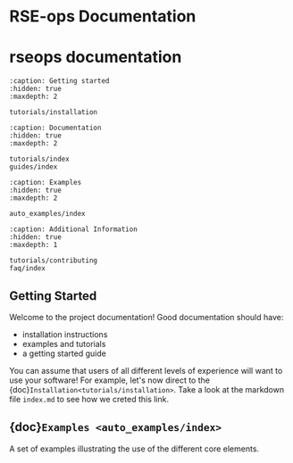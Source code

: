 # RSE-ops Documentation

# rseops documentation

[comment]: <> (The menu below will be your left sidebar!)

```{toctree}
:caption: Getting started
:hidden: true
:maxdepth: 2

tutorials/installation
```

```{toctree}
:caption: Documentation
:hidden: true
:maxdepth: 2

tutorials/index
guides/index
```

```{toctree}
:caption: Examples
:hidden: true
:maxdepth: 2

auto_examples/index
```

```{toctree}
:caption: Additional Information
:hidden: true
:maxdepth: 1

tutorials/contributing
faq/index
```

## Getting Started

Welcome to the project documentation! Good documentation should have:

 - installation instructions
 - examples and tutorials
 - a getting started guide


You can assume that users of all different levels of experience will want to use your software!
For example, let's now direct to the {doc}`Installation<tutorials/installation>`.
Take a look at the markdown file `index.md` to see how we creted this link.

## {doc}`Examples <auto_examples/index>`

A set of examples illustrating the use of the different core elements. 
